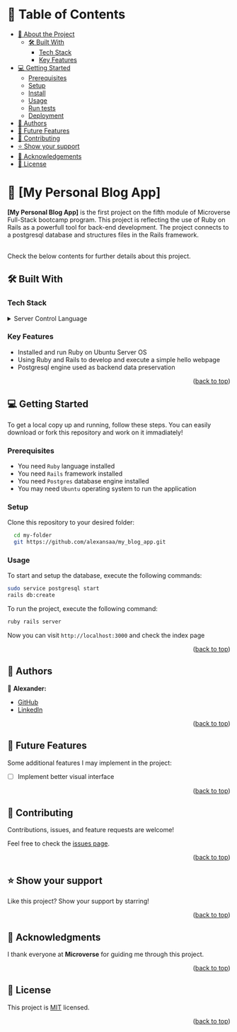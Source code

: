 <a name="readme-top"></a>

<!-- TABLE OF CONTENTS -->

# 📗 Table of Contents

- [📖 About the Project](#about-project)
  - [🛠 Built With](#built-with)
    - [Tech Stack](#tech-stack)
    - [Key Features](#key-features)
- [💻 Getting Started](#getting-started)
  - [Prerequisites](#prerequisites)
  - [Setup](#setup)
  - [Install](#install)
  - [Usage](#usage)
  - [Run tests](#run-tests)
  - [Deployment](#deployment)
- [👥 Authors](#authors)
- [🔭 Future Features](#future-features)
- [🤝 Contributing](#contributing)
- [⭐️ Show your support](#support)
- [🙏 Acknowledgements](#acknowledgements)
- [📝 License](#license)

<!-- PROJECT DESCRIPTION -->

# 📖 [My Personal Blog App] <a name="about-project"></a>

**[My Personal Blog App]** is the first project on the fifth module of Microverse Full-Stack bootcamp program.
This project is reflecting the use of Ruby on Rails as a powerfull tool for back-end development. The project connects to a postgresql database and structures files in the Rails framework.

<br/>
Check the below contents for further details about this project.

## 🛠 Built With <a name="built-with"></a>

### Tech Stack <a name="tech-stack"></a>

<details>
  <summary>Server Control Language</summary>
  <ul>
    <li><a href="https://www.ruby-lang.org/es/">Ruby</a></li>
  </ul>
  <summary>Development Framework</summary>
  <ul>
    <li><a href="https://rubyonrails.org/">Postgresql</a></li>
  </ul>
  <summary>DataBase Engine</summary>
  <ul>
    <li><a href="https://www.postgresql.org/">Postgresql</a></li>
  </ul>
  <summary>Server OS</summary>
  <ul>
    <li><a href="https://ubuntu.com/">Ubuntu</a></li>
  </ul>
</details>

<!-- Features -->

### Key Features <a name="key-features"></a>

- Installed and run Ruby on Ubuntu Server OS
- Using Ruby and Rails to develop and execute a simple hello webpage
- Postgresql engine used as backend data preservation

<p align="right">(<a href="#readme-top">back to top</a>)</p>

<!-- GETTING STARTED -->

## 💻 Getting Started <a name="getting-started"></a>

To get a local copy up and running, follow these steps. You can easily download or fork this repository and work on it immadiately!

### Prerequisites

- You need `Ruby` language installed
- You need `Rails` framework installed
- You need `Postgres` database engine installed
- You may need `Ubuntu` operating system to run the application

### Setup

Clone this repository to your desired folder:

```sh
  cd my-folder
  git https://github.com/alexansaa/my_blog_app.git
```

### Usage

To start and setup the database, execute the following commands:
```sh
sudo service postgresql start
rails db:create
```

To run the project, execute the following command:

```sh
ruby rails server
```

Now you can visit `http://localhost:3000` and check the index page

<p align="right">(<a href="#readme-top">back to top</a>)</p>

<!-- AUTHORS -->

## 👥 Authors <a name="authors"></a>

📌 **Alexander:**
- [GitHub](https://github.com/alexansaa)
- [LinkedIn](https://www.linkedin.com/in/alexander-saavedra-2803b1b6/)

<p align="right">(<a href="#readme-top">back to top</a>)</p>

<!-- FUTURE FEATURES -->

## 🔭 Future Features <a name="future-features"></a>

Some additional features I may implement in the project:
- [ ] Implement better visual interface

<p align="right">(<a href="#readme-top">back to top</a>)</p>

<!-- CONTRIBUTING -->

## 🤝 Contributing <a name="contributing"></a>

Contributions, issues, and feature requests are welcome!

Feel free to check the [issues page](../../issues/).

<p align="right">(<a href="#readme-top">back to top</a>)</p>

<!-- SUPPORT -->

## ⭐️ Show your support <a name="support"></a>

Like this project? Show your support by starring!

<p align="right">(<a href="#readme-top">back to top</a>)</p>

<!-- ACKNOWLEDGEMENTS -->

## 🙏 Acknowledgments <a name="acknowledgements"></a>

I thank everyone at **Microverse** for guiding me through this project.

<p align="right">(<a href="#readme-top">back to top</a>)</p>

<!-- LICENSE -->

## 📝 License <a name="license"></a>

This project is [MIT](./LICENSE.md) licensed.

<p align="right">(<a href="#readme-top">back to top</a>)</p>
